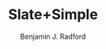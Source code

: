 ---
title: "Slate+Simple"
github: https://github.com/benradford/Slate-and-Simple-Jekyll-Theme
demo: https://benradford.github.io
author: Benjamin J. Radford
ssg:
  - Jekyll
cms:
  - No Cms
---
